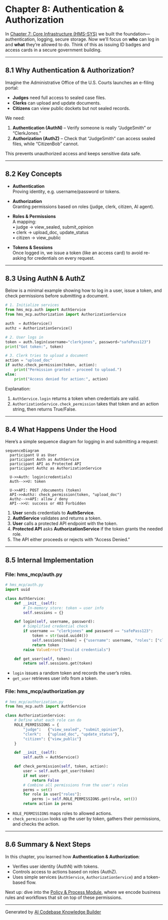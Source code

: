 # Chapter 8: Authentication & Authorization

In [Chapter 7: Core Infrastructure (HMS-SYS)](07_core_infrastructure__hms_sys__.md) we built the foundation—authentication, logging, secure storage. Now we’ll focus on **who** can log in and **what** they’re allowed to do. Think of this as issuing ID badges and access cards in a secure government building.

---

## 8.1 Why Authentication & Authorization?

Imagine the Administrative Office of the U.S. Courts launches an e-filing portal:

- **Judges** need full access to sealed case files.  
- **Clerks** can upload and update documents.  
- **Citizens** can view public dockets but not sealed records.  

We need:

1. **Authentication (AuthN)** – Verify someone is really “JudgeSmith” or “ClerkJones.”  
2. **Authorization (AuthZ)** – Check that “JudgeSmith” can access sealed files, while “CitizenBob” cannot.

This prevents unauthorized access and keeps sensitive data safe.

---

## 8.2 Key Concepts

- **Authentication**  
  Proving identity, e.g. username/password or tokens.

- **Authorization**  
  Granting permissions based on roles (judge, clerk, citizen, AI agent).

- **Roles & Permissions**  
  A mapping:  
    • judge → view_sealed, submit_opinion  
    • clerk → upload_doc, update_status  
    • citizen → view_public

- **Tokens & Sessions**  
  Once logged in, we issue a token (like an access card) to avoid re-asking for credentials on every request.

---

## 8.3 Using AuthN & AuthZ

Below is a minimal example showing how to log in a user, issue a token, and check permissions before submitting a document.

```python
# 1. Initialize services
from hms_mcp.auth import AuthService
from hms_mcp.authorization import AuthorizationService

auth  = AuthService()
authz = AuthorizationService()

# 2. User logs in
token = auth.login(username="clerkjones", password="safePass123")
print("Got token:", token)

# 3. Clerk tries to upload a document
action = "upload_doc"
if authz.check_permission(token, action):
    print("Permission granted – proceed to upload.")
else:
    print("Access denied for action:", action)
```

Explanation:  
1. `AuthService.login` returns a token when credentials are valid.  
2. `AuthorizationService.check_permission` takes that token and an action string, then returns True/False.

---

## 8.4 What Happens Under the Hood

Here’s a simple sequence diagram for logging in and submitting a request:

```mermaid
sequenceDiagram
  participant U as User
  participant Auth as AuthService
  participant API as Protected API
  participant Authz as AuthorizationService

  U->>Auth: login(credentials)
  Auth-->>U: token

  U->>API: POST /documents (token)
  API->>Authz: check_permission(token, "upload_doc")
  Authz-->>API: allow / deny
  API-->>U: success or 403 Forbidden
```

1. **User** sends credentials to **AuthService**.  
2. **AuthService** validates and returns a token.  
3. **User** calls a protected API endpoint with the token.  
4. **Protected API** asks **AuthorizationService** if the token grants the needed role.  
5. The API either proceeds or rejects with “Access Denied.”

---

## 8.5 Internal Implementation

### File: hms_mcp/auth.py

```python
# hms_mcp/auth.py
import uuid

class AuthService:
    def __init__(self):
        # In-memory store: token → user info
        self.sessions = {}

    def login(self, username, password):
        # Simplified credential check
        if username == "clerkjones" and password == "safePass123":
            token = str(uuid.uuid4())
            self.sessions[token] = {"username": username, "roles": ["clerk"]}
            return token
        raise ValueError("Invalid credentials")

    def get_user(self, token):
        return self.sessions.get(token)
```

- `login` issues a random token and records the user’s roles.  
- `get_user` retrieves user info from a token.

### File: hms_mcp/authorization.py

```python
# hms_mcp/authorization.py
from hms_mcp.auth import AuthService

class AuthorizationService:
    # Define what each role can do
    ROLE_PERMISSIONS = {
        "judge":   {"view_sealed", "submit_opinion"},
        "clerk":   {"upload_doc", "update_status"},
        "citizen": {"view_public"}
    }

    def __init__(self):
        self.auth = AuthService()

    def check_permission(self, token, action):
        user = self.auth.get_user(token)
        if not user:
            return False
        # Combine all permissions from the user's roles
        perms = set()
        for role in user["roles"]:
            perms |= self.ROLE_PERMISSIONS.get(role, set())
        return action in perms
```

- `ROLE_PERMISSIONS` maps roles to allowed actions.  
- `check_permission` looks up the user by token, gathers their permissions, and checks the action.

---

## 8.6 Summary & Next Steps

In this chapter, you learned how **Authentication & Authorization**:

- Verifies user identity (AuthN) with tokens.  
- Controls access to actions based on roles (AuthZ).  
- Uses simple services (`AuthService`, `AuthorizationService`) and a token-based flow.  

Next up: dive into the [Policy & Process Module](09_policy___process_module_.md), where we encode business rules and workflows that sit on top of these permissions.

---

Generated by [AI Codebase Knowledge Builder](https://github.com/The-Pocket/Tutorial-Codebase-Knowledge)